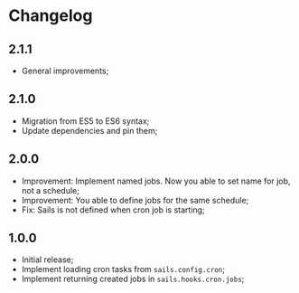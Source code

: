 # Changelog

## 2.1.1

- General improvements;

## 2.1.0

- Migration from ES5 to ES6 syntax;
- Update dependencies and pin them;

## 2.0.0

- Improvement: Implement named jobs. Now you able to set name for job, not a schedule;
- Improvement: You able to define jobs for the same schedule;
- Fix: Sails is not defined when cron job is starting;

## 1.0.0

- Initial release;
- Implement loading cron tasks from `sails.config.cron`;
- Implement returning created jobs in `sails.hooks.cron.jobs`;
